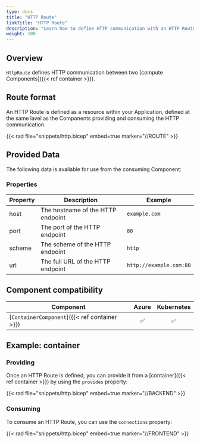 ```yaml
---
type: docs
title: "HTTP Route"
linkTitle: "HTTP Route"
description: "Learn how to define HTTP communication with an HTTP Route"
weight: 100
---
```


## Overview

`HttpRoute` defines HTTP communication between two [compute Components]({{< ref container >}}).

## Route format

An HTTP Route is defined as a resource within your Application, defined at the same lavel as the Components providing and consuming the HTTP communication.

{{< rad file="snippets/http.bicep" embed=true marker="//ROUTE" >}}

## Provided Data

The following data is available for use from the consuming Component:

### Properties

| Property | Description | Example |
|----------|-------------|-------------|
| host | The hostname of the HTTP endpoint | `example.com` |
| port | The port of the HTTP endpoint | `80` |
| scheme | The scheme of the HTTP endpoint | `http` |
| url | The full URL of the HTTP endpoint | `http://example.com:80` |

## Component compatibility

| Component | Azure | Kubernetes |
|-----------|:-----:|:----------:|
| [`ContainerComponent`]({{< ref container >}}) | ✅ | ✅ |

## Example: container

### Providing

Once an HTTP Route is defined, you can provide it from a [container]({{< ref container >}}) by using the `provides` property:

{{< rad file="snippets/http.bicep" embed=true marker="//BACKEND" >}}

### Consuming

To consume an HTTP Route, you can use the `connections` property:

{{< rad file="snippets/http.bicep" embed=true marker="//FRONTEND" >}}
